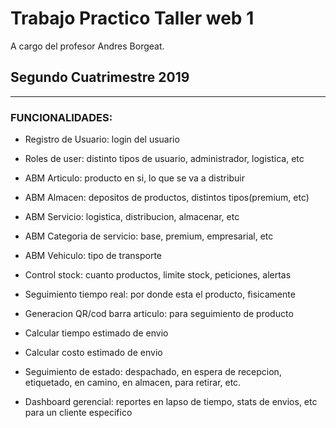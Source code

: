 # Trabajo Practico Taller web 1

A cargo del profesor Andres Borgeat.


## Segundo Cuatrimestre 2019

<hr>

### FUNCIONALIDADES:
    
- Registro de Usuario: login del usuario

- Roles de user: distinto tipos de usuario, administrador, logistica, etc

- ABM Articulo: producto en si, lo que se va a distribuir

- ABM Almacen: depositos de productos, distintos tipos(premium, etc)

- ABM Servicio: logistica, distribucion, almacenar, etc

- ABM Categoria de servicio: base, premium, empresarial, etc

- ABM Vehiculo: tipo de transporte

- Control stock: cuanto productos, limite stock, peticiones, alertas

- Seguimiento tiempo real: por donde esta el producto, fisicamente

- Generacion QR/cod barra articulo: para seguimiento de producto

- Calcular tiempo estimado de envio

- Calcular costo estimado de envio

- Seguimiento de estado: despachado, en espera de recepcion, etiquetado, en camino, en almacen, para retirar, etc.

- Dashboard gerencial: reportes en lapso de tiempo, stats de envios, etc para un cliente especifico
